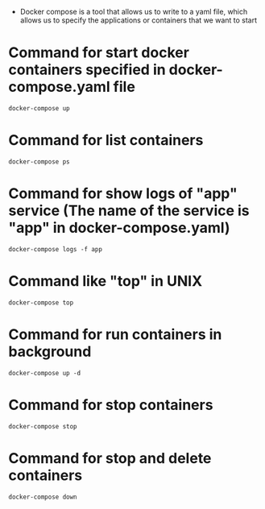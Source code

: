 - Docker compose is a tool that allows us to write to a yaml file, which allows us to specify the applications or containers that we want to start

# Command for start docker containers specified in docker-compose.yaml file
```
docker-compose up
```

# Command for list containers
```
docker-compose ps
```

# Command for show logs of "app" service (The name of the service is "app" in docker-compose.yaml)
```
docker-compose logs -f app
```

# Command like "top" in UNIX
```
docker-compose top
```

# Command for run containers in background
```
docker-compose up -d
```

# Command for stop containers
```
docker-compose stop
```

# Command for stop and delete containers
```
docker-compose down
```
